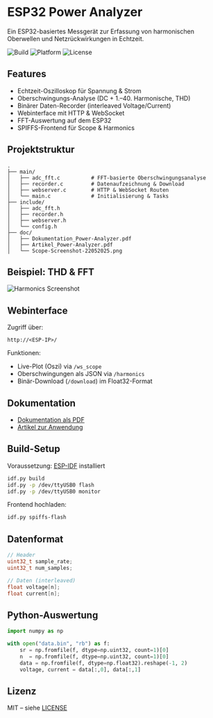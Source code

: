 # ESP32 Power Analyzer

Ein ESP32-basiertes Messgerät zur Erfassung von harmonischen Oberwellen und Netzrückwirkungen in Echtzeit.

![Build](https://img.shields.io/badge/build-passing-brightgreen)
![Platform](https://img.shields.io/badge/platform-ESP32-blue)
![License](https://img.shields.io/badge/license-MIT-lightgrey)

## Features

- Echtzeit-Oszilloskop für Spannung & Strom
- Oberschwingungs-Analyse (DC + 1.–40. Harmonische, THD)
- Binärer Daten-Recorder (interleaved Voltage/Current)
- Webinterface mit HTTP & WebSocket
- FFT-Auswertung auf dem ESP32
- SPIFFS-Frontend für Scope & Harmonics

## Projektstruktur

```
.
├── main/
│   ├── adc_fft.c          # FFT-basierte Oberschwingungsanalyse
│   ├── recorder.c         # Datenaufzeichnung & Download
│   ├── webserver.c        # HTTP & WebSocket Routen
│   └── main.c             # Initialisierung & Tasks
├── include/
│   ├── adc_fft.h
│   ├── recorder.h
│   ├── webserver.h
│   └── config.h
├── doc/
│   ├── Dokumentation_Power-Analyzer.pdf
│   ├── Artikel_Power-Analyzer.pdf
│   └── Scope-Screenshot-22052025.png
```

## Beispiel: THD & FFT

![Harmonics Screenshot](doc/Harmonics-Screenshot-22052025.png)

## Webinterface

Zugriff über:

```
http://<ESP-IP>/
```

Funktionen:

- Live-Plot (Oszi) via `/ws_scope`
- Oberschwingungen als JSON via `/harmonics`
- Binär-Download (`/download`) im Float32-Format

## Dokumentation

- [Dokumentation als PDF](doc/Dokumentation_Power-Analyzer.pdf)
- [Artikel zur Anwendung](doc/Artikel_Power-Analyzer.pdf)

## Build-Setup

Voraussetzung: [ESP-IDF](https://docs.espressif.com/projects/esp-idf/en/latest/) installiert

```bash
idf.py build
idf.py -p /dev/ttyUSB0 flash
idf.py -p /dev/ttyUSB0 monitor
```

Frontend hochladen:

```bash
idf.py spiffs-flash
```

## Datenformat

```c
// Header
uint32_t sample_rate;
uint32_t num_samples;

// Daten (interleaved)
float voltage[n];
float current[n];
```

## Python-Auswertung

```python
import numpy as np

with open("data.bin", "rb") as f:
    sr = np.fromfile(f, dtype=np.uint32, count=1)[0]
    n  = np.fromfile(f, dtype=np.uint32, count=1)[0]
    data = np.fromfile(f, dtype=np.float32).reshape(-1, 2)
    voltage, current = data[:,0], data[:,1]
```

## Lizenz

MIT – siehe [LICENSE](LICENSE)
